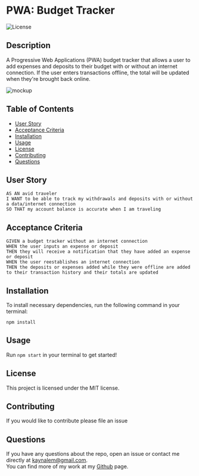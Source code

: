 # PWA: Budget Tracker
![License](https://img.shields.io/badge/License-MIT-blue.svg)

## Description
A Progressive Web Applications (PWA) budget tracker that allows a user to add expenses and deposits to their budget with or without an internet connection. If the user enters transactions offline, the total will be updated when they're brought back online.
 
![mockup](https://raw.githubusercontent.com/Kaynalem/budget-tracker/master/utils/mockup.PNG)
## Table of Contents
* [User Story](#user-story)
* [Acceptance Criteria](#acceptance-criteria)
* [Installation](#installation)
* [Usage](#usage)
* [License](#license)
* [Contributing](#contributing)
* [Questions](#questions)
## User Story

```
AS AN avid traveler
I WANT to be able to track my withdrawals and deposits with or without a data/internet connection
SO THAT my account balance is accurate when I am traveling
```

## Acceptance Criteria

```
GIVEN a budget tracker without an internet connection
WHEN the user inputs an expense or deposit
THEN they will receive a notification that they have added an expense or deposit
WHEN the user reestablishes an internet connection
THEN the deposits or expenses added while they were offline are added to their transaction history and their totals are updated
```
## Installation
To install necessary dependencies, run the following command in your terminal:
```
npm install 
```
## Usage
Run `npm start` in your terminal to get started!
## License
This project is licensed under the MIT license.
## Contributing
If you would like to contribute please file an issue
## Questions
If you have any questions about the repo, open an issue or contact me directly at [kaynalem@gmail.com](mailto:kaynalem@gmail.com).  
You can find more of my work at my [Github](https://github.com/kaynalem) page.